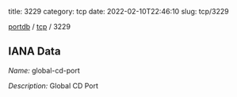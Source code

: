 title: 3229
category: tcp
date: 2022-02-10T22:46:10
slug: tcp/3229

[portdb](/) / [tcp](/category/tcp.html) / 3229


## IANA Data

_Name:_ global-cd-port

_Description:_ Global CD Port

